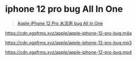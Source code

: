 # iphone 12 pro bug All In One



> [Apple iPhone 12 Pro 水流声 bug All In One](https://www.cnblogs.com/xgqfrms/p/16332623.html)




https://cdn.xgqfrms.xyz/apple/apple-iphone-12-pro-bug.m4a


https://cdn.xgqfrms.xyz/apple/apple-iphone-12-pro-bug.mp3


https://cdn.xgqfrms.xyz/apple/apple-iphone-12-pro-bug.mp4



